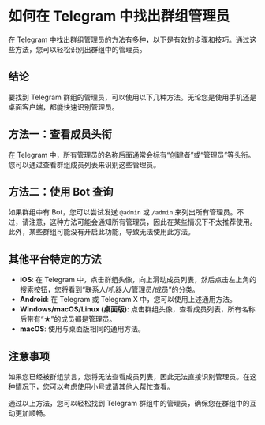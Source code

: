 # **如何在 Telegram 中找出群组管理员**

在 Telegram 中找出群组管理员的方法有多种，以下是有效的步骤和技巧。通过这些方法，您可以轻松识别出群组中的管理员。

## 结论
要找到 Telegram 群组的管理员，可以使用以下几种方法。无论您是使用手机还是桌面客户端，都能快速识别管理员。

## 方法一：查看成员头衔
在 Telegram 中，所有管理员的名称后面通常会标有“创建者”或“管理员”等头衔。您可以通过查看群组成员列表来识别这些管理员。

## 方法二：使用 Bot 查询
如果群组中有 Bot，您可以尝试发送 `@admin` 或 `/admin` 来列出所有管理员。不过，请注意，这种方法可能会通知所有管理员，因此在某些情况下不太推荐使用。此外，某些群组可能没有开启此功能，导致无法使用此方法。

## 其他平台特定的方法
- **iOS**: 在 Telegram 中，点击群组头像，向上滑动成员列表，然后点击左上角的搜索按钮，您将看到“联系人/机器人/管理员/成员”的分类。
- **Android**: 在 Telegram 或 Telegram X 中，您可以使用上述通用方法。
- **Windows/macOS/Linux (桌面版)**: 点击群组头像，查看成员列表，所有名称后带有“★”的成员都是管理员。
- **macOS**: 使用与桌面版相同的通用方法。

## 注意事项
如果您已经被群组禁言，您将无法查看成员列表，因此无法直接识别管理员。在这种情况下，您可以考虑使用小号或请其他人帮忙查看。

通过以上方法，您可以轻松找到 Telegram 群组中的管理员，确保您在群组中的互动更加顺畅。